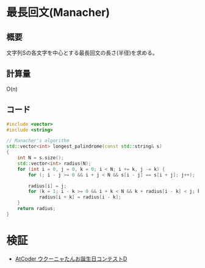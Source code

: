 # 最長回文(Manacher)
## 概要
文字列Sの各文字を中心とする最長回文の長さ(半径)を求める。

## 計算量
O(n)

## コード
```cpp
#include <vector>
#include <string>

// Manacher's algorithm
std::vector<int> longest_palindrome(const std::string& s)
{
    int N = s.size();
    std::vector<int> radius(N);
    for (int i = 0, j = 0, k = 0; i < N; i += k, j -= k) {
        for (; i - j >= 0 && i + j < N && s[i - j] == s[i + j]; j++);

        radius[i] = j;
        for (k = 1; i - k >= 0 && i + k < N && k + radius[i - k] < j; k++)
            radius[i + k] = radius[i - k];
    }
    return radius;
}
```

# 検証
- [AtCoder ウクーニャたんお誕生日コンテストD](https://atcoder.jp/contests/ukuku09/tasks/ukuku09_d)